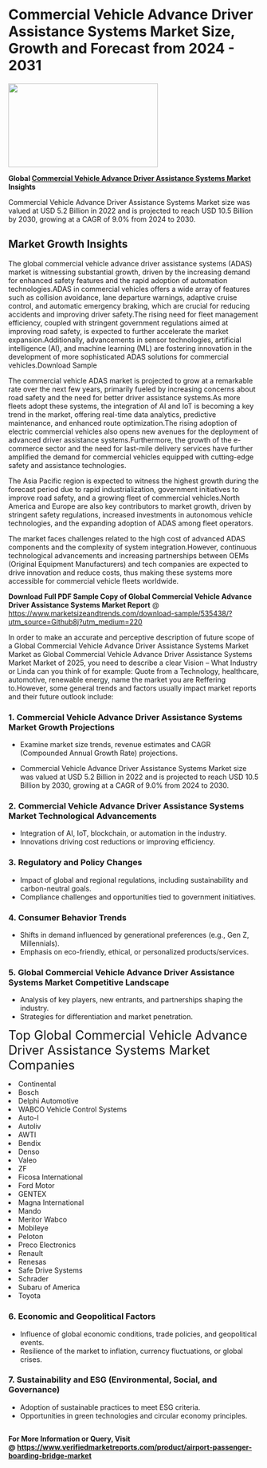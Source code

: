 <H1>Commercial Vehicle Advance Driver Assistance Systems Market Size, Growth and Forecast from 2024 - 2031</H1><img class="aligncenter size-medium wp-image-584254" src="https://thirdeyenews.in/wp-content/uploads/2024/09/Global-Market-Research-300x168.jpeg" alt="" width="300" height="168" /><p><strong>Global&nbsp;<a href="https://www.marketsizeandtrends.com/download-sample/535438/?utm_source=Github8j?utm_medium=220">Commercial Vehicle Advance Driver Assistance Systems Market</a> Insights</strong></p><p>Commercial Vehicle Advance Driver Assistance Systems Market size was valued at USD 5.2 Billion in 2022 and is projected to reach USD 10.5 Billion by 2030, growing at a CAGR of 9.0% from 2024 to 2030.</p><p><h2>Market Growth Insights</h2> <p>The global commercial vehicle advance driver assistance systems (ADAS) market is witnessing substantial growth, driven by the increasing demand for enhanced safety features and the rapid adoption of automation technologies.ADAS in commercial vehicles offers a wide array of features such as collision avoidance, lane departure warnings, adaptive cruise control, and automatic emergency braking, which are crucial for reducing accidents and improving driver safety.The rising need for fleet management efficiency, coupled with stringent government regulations aimed at improving road safety, is expected to further accelerate the market expansion.Additionally, advancements in sensor technologies, artificial intelligence (AI), and machine learning (ML) are fostering innovation in the development of more sophisticated ADAS solutions for commercial vehicles.Download Sample </p> <p>The commercial vehicle ADAS market is projected to grow at a remarkable rate over the next few years, primarily fueled by increasing concerns about road safety and the need for better driver assistance systems.As more fleets adopt these systems, the integration of AI and IoT is becoming a key trend in the market, offering real-time data analytics, predictive maintenance, and enhanced route optimization.The rising adoption of electric commercial vehicles also opens new avenues for the deployment of advanced driver assistance systems.Furthermore, the growth of the e-commerce sector and the need for last-mile delivery services have further amplified the demand for commercial vehicles equipped with cutting-edge safety and assistance technologies.</p> <p>The Asia Pacific region is expected to witness the highest growth during the forecast period due to rapid industrialization, government initiatives to improve road safety, and a growing fleet of commercial vehicles.North America and Europe are also key contributors to market growth, driven by stringent safety regulations, increased investments in autonomous vehicle technologies, and the expanding adoption of ADAS among fleet operators.</p> <p>The market faces challenges related to the high cost of advanced ADAS components and the complexity of system integration.However, continuous technological advancements and increasing partnerships between OEMs (Original Equipment Manufacturers) and tech companies are expected to drive innovation and reduce costs, thus making these systems more accessible for commercial vehicle fleets worldwide.</p> <p></p><p><span class=""><strong>Download Full PDF Sample Copy of Global Commercial Vehicle Advance Driver Assistance Systems Market Report</strong> @ <a href="https://www.marketsizeandtrends.com/download-sample/535438/?utm_source=Github8j?utm_medium=220" target="_blank">https://www.marketsizeandtrends.com/download-sample/535438/?utm_source=Github8j?utm_medium=220</a></span></p><p>In order to make an accurate and perceptive description of future scope of a Global&nbsp;Commercial Vehicle Advance Driver Assistance Systems Market Market as Global&nbsp;Commercial Vehicle Advance Driver Assistance Systems Market Market of 2025, you need to describe a clear Vision &ndash; What Industry or Linda can you think of for example: Quote from a Technology, healthcare, automotive, renewable energy, name the market you are Reffering to.However, some general trends and factors usually impact market reports and their future outlook include:</p><h3>1.&nbsp;<strong>Commercial Vehicle Advance Driver Assistance Systems Market Growth Projections</strong></h3><ul><li>Examine market size trends, revenue estimates and CAGR (Compounded Annual Growth Rate) projections.</li><li><p>Commercial Vehicle Advance Driver Assistance Systems Market size was valued at USD 5.2 Billion in 2022 and is projected to reach USD 10.5 Billion by 2030, growing at a CAGR of 9.0% from 2024 to 2030.</p></li></ul><h3>2.&nbsp;<strong>Commercial Vehicle Advance Driver Assistance Systems Market Technological Advancements</strong></h3><ul><li>Integration of AI, IoT, blockchain, or automation in the industry.</li><li>Innovations driving cost reductions or improving efficiency.</li></ul><h3>3.&nbsp;<strong>Regulatory and Policy Changes</strong></h3><ul><li>Impact of global and regional regulations, including sustainability and carbon-neutral goals.</li><li>Compliance challenges and opportunities tied to government initiatives.</li></ul><h3>4.&nbsp;<strong>Consumer Behavior Trends</strong></h3><ul><li>Shifts in demand influenced by generational preferences (e.g., Gen Z, Millennials).</li><li>Emphasis on eco-friendly, ethical, or personalized products/services.</li></ul><h3>5.&nbsp;<strong>Global Commercial Vehicle Advance Driver Assistance Systems Market Competitive Landscape</strong></h3><ul><li>Analysis of key players, new entrants, and partnerships shaping the industry.</li><li>Strategies for differentiation and market penetration.</li></ul><p data-pm-slice="1 1 []"><span style="color: inherit; font-family: inherit; font-size: 25px;">Top Global Commercial Vehicle Advance Driver Assistance Systems Market Companies</span></p><div class="" data-test-id=""><p><li>Continental</li><li> Bosch</li><li> Delphi Automotive</li><li> WABCO Vehicle Control Systems</li><li> Auto-I</li><li> Autoliv</li><li> AWTI</li><li> Bendix</li><li> Denso</li><li> Valeo</li><li> ZF</li><li> Ficosa International</li><li> Ford Motor</li><li> GENTEX</li><li> Magna International</li><li> Mando</li><li> Meritor Wabco</li><li> Mobileye</li><li> Peloton</li><li> Preco Electronics</li><li> Renault</li><li> Renesas</li><li> Safe Drive Systems</li><li> Schrader</li><li> Subaru of America</li><li> Toyota</li></p></div><h3>6.&nbsp;<strong>Economic and Geopolitical Factors</strong></h3><ul><li>Influence of global economic conditions, trade policies, and geopolitical events.</li><li>Resilience of the market to inflation, currency fluctuations, or global crises.</li></ul><h3>7.&nbsp;<strong>Sustainability and ESG (Environmental, Social, and Governance)</strong></h3><ul><li>Adoption of sustainable practices to meet ESG criteria.</li><li>Opportunities in green technologies and circular economy principles.</li></ul><h2><strong style="font-size: 14px;">For More Information or Query, Visit @&nbsp;</strong><a style="background-color: #ffffff; font-size: 14px;" href="https://www.marketsizeandtrends.com/report/commercial-vehicle-advance-driver-assistance-systems-market/" target="_blank">https://www.verifiedmarketreports.com/product/airport-passenger-boarding-bridge-market</a></h2>